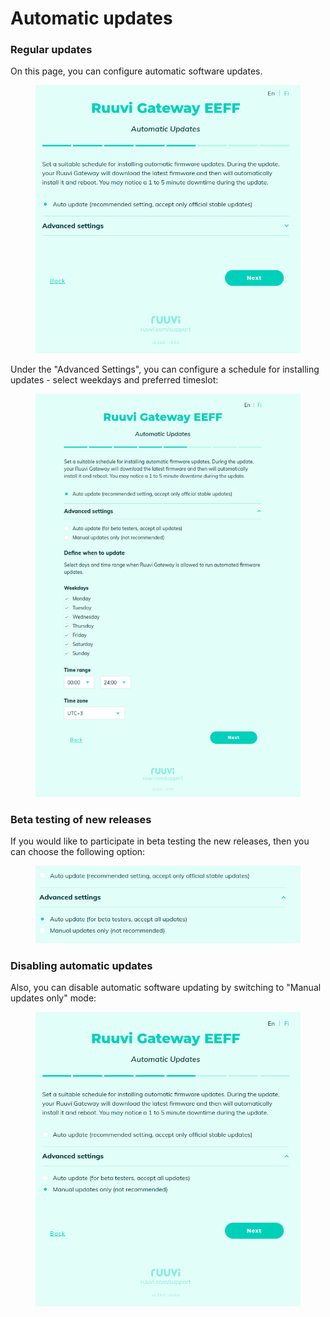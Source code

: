 # Automatic updates

### Regular updates

On this page, you can configure automatic software updates.

<figure><img src="../../.gitbook/assets/Screenshot from 2023-12-13 08-38-35.png" alt=""><figcaption></figcaption></figure>

Under the "Advanced Settings", you can configure a schedule for installing updates - select weekdays and preferred timeslot:

<figure><img src="../../.gitbook/assets/Screenshot from 2023-12-13 08-40-58.png" alt=""><figcaption></figcaption></figure>

### Beta testing of new releases

If you would like to participate in beta testing the new releases, then you can choose the following option:

<figure><img src="../../.gitbook/assets/Screenshot from 2023-12-13 08-42-02.png" alt=""><figcaption></figcaption></figure>

### Disabling automatic updates

Also, you can disable automatic software updating by switching to "Manual updates only" mode:

<figure><img src="../../.gitbook/assets/Screenshot from 2023-12-13 08-43-07.png" alt=""><figcaption></figcaption></figure>
